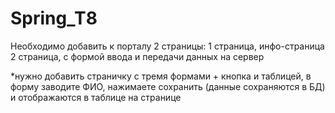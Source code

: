 # Spring_T8

Необходимо добавить к порталу 2 страницы:
1 страница, инфо-страница
2 страница, с формой ввода и передачи данных на сервер

*нужно добавить страничку с тремя формами + кнопка и таблицей, в форму заводите ФИО, нажимаете сохранить (данные сохраняются в БД) и отображаются в таблице на странице
